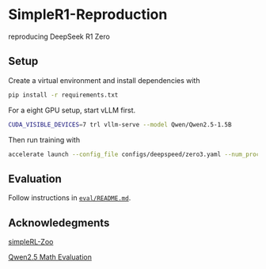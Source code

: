# SimpleR1-Reproduction


reproducing DeepSeek R1 Zero 

## Setup
Create a virtual environment and install dependencies with 
```bash
pip install -r requirements.txt
```


For a eight GPU setup, start vLLM first.

```bash
CUDA_VISIBLE_DEVICES=7 trl vllm-serve --model Qwen/Qwen2.5-1.5B
```

Then run training with

```bash
accelerate launch --config_file configs/deepspeed/zero3.yaml --num_processes 7 train.py
```

## Evaluation
Follow instructions in [`eval/README.md`](eval/README.md).

## Acknowledegments

[simpleRL-Zoo](https://github.com/hkust-nlp/simpleRL-reason)

[Qwen2.5 Math Evaluation](https://github.com/QwenLM/Qwen2.5-Math)
